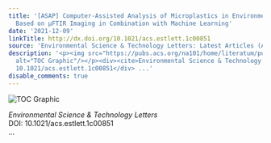 ```yaml
---
title: '[ASAP] Computer-Assisted Analysis of Microplastics in Environmental Samples
  Based on μFTIR Imaging in Combination with Machine Learning'
date: '2021-12-09'
linkTitle: http://dx.doi.org/10.1021/acs.estlett.1c00851
source: 'Environmental Science & Technology Letters: Latest Articles (ACS Publications)'
description: '<p><img src="https://pubs.acs.org/na101/home/literatum/publisher/achs/journals/content/estlcu/0/estlcu.ahead-of-print/acs.estlett.1c00851/20211209/images/medium/ez1c00851_0002.gif"
  alt="TOC Graphic"/></p><div><cite>Environmental Science & Technology Letters</cite></div><div>DOI:
  10.1021/acs.estlett.1c00851</div> ...'
disable_comments: true
---
```

<p><img src="https://pubs.acs.org/na101/home/literatum/publisher/achs/journals/content/estlcu/0/estlcu.ahead-of-print/acs.estlett.1c00851/20211209/images/medium/ez1c00851_0002.gif" alt="TOC Graphic"/></p><div><cite>Environmental Science & Technology Letters</cite></div><div>DOI: 10.1021/acs.estlett.1c00851</div> ...